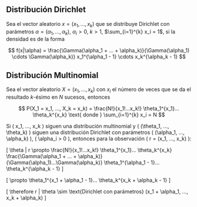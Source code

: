 ## Distribución Dirichlet

Sea el vector aleatorio $x = (x_1, ..., x_k)$ que se distribuye Dirichlet con parámetros $\alpha = (\alpha_1, ..., \alpha_k)$, $\alpha_i > 0$, $k > 1$, $\sum_{i=1}^{k} x_i = 1$, si la densidad es de la forma

$$ f(x|\alpha) = \frac{\Gamma(\alpha_1 + ... + \alpha_k)}{\Gamma(\alpha_1) \cdots \Gamma(\alpha_k)} x_1^{\alpha_1 - 1} \cdots x_k^{\alpha_k - 1} $$

## Distribución Multinomial

Sea el vector aleatorio $X = (x_1, ..., x_k)$ con $x_i$ el número de veces que se da el resultado $k$-ésimo en $N$ sucesos, entonces

$$ P(X_1 = x_1, ..., X_k = x_k) = \frac{N!}{x_1!...x_k!} \theta_1^{x_1}... \theta_k^{x_k} \text{ donde } \sum_{i=1}^{k} x_i = N $$

Si \( x_1, ..., x_k \) siguen una distribución multinomial y \( (\theta_1, ..., \theta_k) \) siguen una distribución Dirichlet con parámetros \( (\alpha_1, ..., \alpha_k) \), \( \alpha_i > 0 \), entonces para la observación \( r = (x_1, ..., x_k) \):

\[ \theta | r \propto \frac{N!}{x_1!...x_k!} \theta_1^{x_1}... \theta_k^{x_k} \frac{\Gamma(\alpha_1 + ... + \alpha_k)}{\Gamma(\alpha_1)...\Gamma(\alpha_k)} \theta_1^{\alpha_1 - 1}... \theta_k^{\alpha_k - 1} \]

\[ \propto \theta_1^{x_1 + \alpha_1 - 1}... \theta_k^{x_k + \alpha_k - 1} \]

\[ \therefore r | \theta \sim \text{Dirichlet con parámetros} (x_1 + \alpha_1, ..., x_k + \alpha_k) \]

